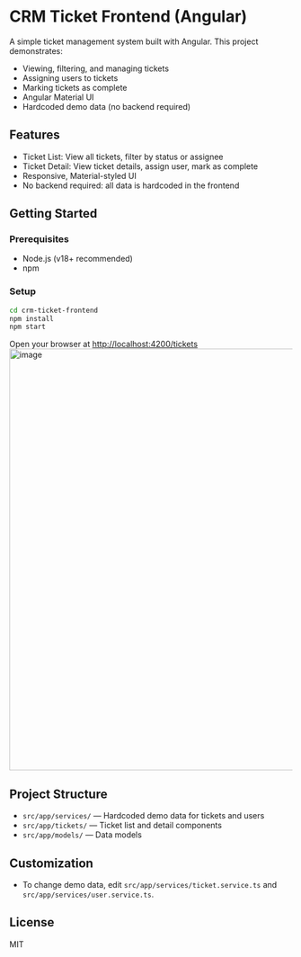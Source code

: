 # CRM Ticket Frontend (Angular)

A simple ticket management system built with Angular. This project demonstrates:
- Viewing, filtering, and managing tickets
- Assigning users to tickets
- Marking tickets as complete
- Angular Material UI
- Hardcoded demo data (no backend required)

## Features
- Ticket List: View all tickets, filter by status or assignee
- Ticket Detail: View ticket details, assign user, mark as complete
- Responsive, Material-styled UI
- No backend required: all data is hardcoded in the frontend

## Getting Started

### Prerequisites
- Node.js (v18+ recommended)
- npm

### Setup
```sh
cd crm-ticket-frontend
npm install
npm start
```

Open your browser at [http://localhost:4200/tickets](http://localhost:4200/tickets)
<img width="1918" height="750" alt="image" src="https://github.com/user-attachments/assets/a3637b4b-6437-465f-9db1-f40d01bd86fa" />


## Project Structure
- `src/app/services/` — Hardcoded demo data for tickets and users
- `src/app/tickets/` — Ticket list and detail components
- `src/app/models/` — Data models

## Customization
- To change demo data, edit `src/app/services/ticket.service.ts` and `src/app/services/user.service.ts`.

## License
MIT
